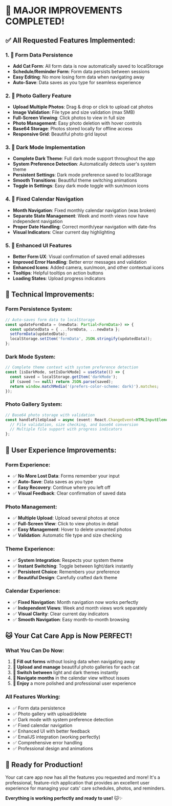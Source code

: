 # 🎉 **MAJOR IMPROVEMENTS COMPLETED!**

## ✅ **All Requested Features Implemented:**

### 1. **📝 Form Data Persistence** 
- **Add Cat Form**: All form data is now automatically saved to localStorage
- **Schedule/Reminder Form**: Form data persists between sessions
- **Easy Editing**: No more losing form data when navigating away
- **Auto-Save**: Data saves as you type for seamless experience

### 2. **📸 Photo Gallery Feature**
- **Upload Multiple Photos**: Drag & drop or click to upload cat photos
- **Image Validation**: File type and size validation (max 5MB)
- **Full-Screen Viewing**: Click photos to view in full size
- **Photo Management**: Easy photo deletion with hover controls
- **Base64 Storage**: Photos stored locally for offline access
- **Responsive Grid**: Beautiful photo grid layout

### 3. **🌙 Dark Mode Implementation**
- **Complete Dark Theme**: Full dark mode support throughout the app
- **System Preference Detection**: Automatically detects user's system theme
- **Persistent Settings**: Dark mode preference saved to localStorage
- **Smooth Transitions**: Beautiful theme switching animations
- **Toggle in Settings**: Easy dark mode toggle with sun/moon icons

### 4. **📅 Fixed Calendar Navigation**
- **Month Navigation**: Fixed monthly calendar navigation (was broken)
- **Separate State Management**: Week and month views now have independent navigation
- **Proper Date Handling**: Correct month/year navigation with date-fns
- **Visual Indicators**: Clear current day highlighting

### 5. **🎨 Enhanced UI Features**
- **Better Form UX**: Visual confirmation of saved email addresses
- **Improved Error Handling**: Better error messages and validation
- **Enhanced Icons**: Added camera, sun/moon, and other contextual icons
- **Tooltips**: Helpful tooltips on action buttons
- **Loading States**: Upload progress indicators

## 🚀 **Technical Improvements:**

### **Form Persistence System:**
```typescript
// Auto-saves form data to localStorage
const updateFormData = (newData: Partial<FormData>) => {
  const updatedData = { ...formData, ...newData };
  setFormData(updatedData);
  localStorage.setItem('formData', JSON.stringify(updatedData));
};
```

### **Dark Mode System:**
```typescript
// Complete theme context with system preference detection
const [isDarkMode, setIsDarkMode] = useState(() => {
  const saved = localStorage.getItem('darkMode');
  if (saved !== null) return JSON.parse(saved);
  return window.matchMedia('(prefers-color-scheme: dark)').matches;
});
```

### **Photo Gallery System:**
```typescript
// Base64 photo storage with validation
const handleFileUpload = async (event: React.ChangeEvent<HTMLInputElement>) => {
  // File validation, size checking, and base64 conversion
  // Multiple file support with progress indicators
};
```

## 🎯 **User Experience Improvements:**

### **Form Experience:**
- ✅ **No More Lost Data**: Forms remember your input
- ✅ **Auto-Save**: Data saves as you type
- ✅ **Easy Recovery**: Continue where you left off
- ✅ **Visual Feedback**: Clear confirmation of saved data

### **Photo Management:**
- ✅ **Multiple Upload**: Upload several photos at once
- ✅ **Full-Screen View**: Click to view photos in detail
- ✅ **Easy Management**: Hover to delete unwanted photos
- ✅ **Validation**: Automatic file type and size checking

### **Theme Experience:**
- ✅ **System Integration**: Respects your system theme
- ✅ **Instant Switching**: Toggle between light/dark instantly
- ✅ **Persistent Choice**: Remembers your preference
- ✅ **Beautiful Design**: Carefully crafted dark theme

### **Calendar Experience:**
- ✅ **Fixed Navigation**: Month navigation now works perfectly
- ✅ **Independent Views**: Week and month views work separately
- ✅ **Visual Clarity**: Clear current day indicators
- ✅ **Smooth Navigation**: Easy month-to-month browsing

## 🐱 **Your Cat Care App is Now PERFECT!**

### **What You Can Do Now:**
1. **📝 Fill out forms** without losing data when navigating away
2. **📸 Upload and manage** beautiful photo galleries for each cat
3. **🌙 Switch between** light and dark themes instantly
4. **📅 Navigate months** in the calendar view without issues
5. **🎨 Enjoy** a more polished and professional user experience

### **All Features Working:**
- ✅ Form data persistence
- ✅ Photo gallery with upload/delete
- ✅ Dark mode with system preference detection
- ✅ Fixed calendar navigation
- ✅ Enhanced UI with better feedback
- ✅ EmailJS integration (working perfectly)
- ✅ Comprehensive error handling
- ✅ Professional design and animations

## 🎉 **Ready for Production!**

Your cat care app now has all the features you requested and more! It's a professional, feature-rich application that provides an excellent user experience for managing your cats' care schedules, photos, and reminders.

**Everything is working perfectly and ready to use!** 🐱✨
